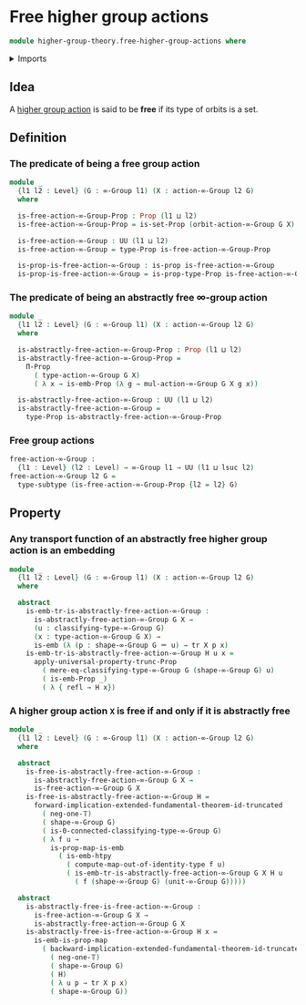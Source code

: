 # Free higher group actions

```agda
module higher-group-theory.free-higher-group-actions where
```

<details><summary>Imports</summary>

```agda
open import foundation.dependent-pair-types
open import foundation.embeddings
open import foundation.identity-types
open import foundation.propositional-maps
open import foundation.propositional-truncations
open import foundation.propositions
open import foundation.regensburg-extension-fundamental-theorem-of-identity-types
open import foundation.sets
open import foundation.subtypes
open import foundation.transport-along-identifications
open import foundation.truncation-levels
open import foundation.universe-levels

open import higher-group-theory.higher-group-actions
open import higher-group-theory.higher-groups
open import higher-group-theory.orbits-higher-group-actions
```

</details>

## Idea

A [higher group action](higher-group-theory.higher-group-action.md) is said to
be **free** if its type of orbits is a set.

## Definition

### The predicate of being a free group action

```agda
module _
  {l1 l2 : Level} (G : ∞-Group l1) (X : action-∞-Group l2 G)
  where

  is-free-action-∞-Group-Prop : Prop (l1 ⊔ l2)
  is-free-action-∞-Group-Prop = is-set-Prop (orbit-action-∞-Group G X)

  is-free-action-∞-Group : UU (l1 ⊔ l2)
  is-free-action-∞-Group = type-Prop is-free-action-∞-Group-Prop

  is-prop-is-free-action-∞-Group : is-prop is-free-action-∞-Group
  is-prop-is-free-action-∞-Group = is-prop-type-Prop is-free-action-∞-Group-Prop
```

### The predicate of being an abstractly free ∞-group action

```agda
module _
  {l1 l2 : Level} (G : ∞-Group l1) (X : action-∞-Group l2 G)
  where

  is-abstractly-free-action-∞-Group-Prop : Prop (l1 ⊔ l2)
  is-abstractly-free-action-∞-Group-Prop =
    Π-Prop
      ( type-action-∞-Group G X)
      ( λ x → is-emb-Prop (λ g → mul-action-∞-Group G X g x))

  is-abstractly-free-action-∞-Group : UU (l1 ⊔ l2)
  is-abstractly-free-action-∞-Group =
    type-Prop is-abstractly-free-action-∞-Group-Prop
```

### Free group actions

```agda
free-action-∞-Group :
  {l1 : Level} (l2 : Level) → ∞-Group l1 → UU (l1 ⊔ lsuc l2)
free-action-∞-Group l2 G =
  type-subtype (is-free-action-∞-Group-Prop {l2 = l2} G)
```

## Property

### Any transport function of an abstractly free higher group action is an embedding

```agda
module _
  {l1 l2 : Level} (G : ∞-Group l1) (X : action-∞-Group l2 G)
  where

  abstract
    is-emb-tr-is-abstractly-free-action-∞-Group :
      is-abstractly-free-action-∞-Group G X →
      (u : classifying-type-∞-Group G)
      (x : type-action-∞-Group G X) →
      is-emb (λ (p : shape-∞-Group G ＝ u) → tr X p x)
    is-emb-tr-is-abstractly-free-action-∞-Group H u x =
      apply-universal-property-trunc-Prop
        ( mere-eq-classifying-type-∞-Group G (shape-∞-Group G) u)
        ( is-emb-Prop _)
        ( λ { refl → H x})
```

### A higher group action `X` is free if and only if it is abstractly free

```agda
module _
  {l1 l2 : Level} (G : ∞-Group l1) (X : action-∞-Group l2 G)
  where

  abstract
    is-free-is-abstractly-free-action-∞-Group :
      is-abstractly-free-action-∞-Group G X →
      is-free-action-∞-Group G X
    is-free-is-abstractly-free-action-∞-Group H =
      forward-implication-extended-fundamental-theorem-id-truncated
        ( neg-one-𝕋)
        ( shape-∞-Group G)
        ( is-0-connected-classifying-type-∞-Group G)
        ( λ f u →
          is-prop-map-is-emb
            ( is-emb-htpy
              ( compute-map-out-of-identity-type f u)
              ( is-emb-tr-is-abstractly-free-action-∞-Group G X H u
                ( f (shape-∞-Group G) (unit-∞-Group G)))))

  abstract
    is-abstractly-free-is-free-action-∞-Group :
      is-free-action-∞-Group G X →
      is-abstractly-free-action-∞-Group G X
    is-abstractly-free-is-free-action-∞-Group H x =
      is-emb-is-prop-map
        ( backward-implication-extended-fundamental-theorem-id-truncated
          ( neg-one-𝕋)
          ( shape-∞-Group G)
          ( H)
          ( λ u p → tr X p x)
          ( shape-∞-Group G))
```
